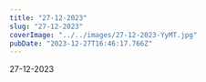 ```yaml
---
title: "27-12-2023"
slug: "27-12-2023"
coverImage: "../../images/27-12-2023-YyMT.jpg"
pubDate: "2023-12-27T16:46:17.766Z"
---
```


27-12-2023
